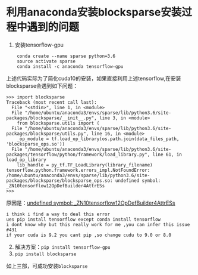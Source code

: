 # 利用anaconda安装blocksparse安装过程中遇到的问题

1. 安装tensorflow-gpu
```
    conda create --name sparse python=3.6
    source activate sparse
    conda install -c anaconda tensorflow-gpu 
```
上述代码实际为了简化cuda10的安装，如果直接利用上述tensorflow,在安装blocksparse会遇到如下问题：
```
>>> import blocksparse
Traceback (most recent call last):
  File "<stdin>", line 1, in <module>
  File "/home/ubuntu/anaconda3/envs/sparse/lib/python3.6/site-packages/blocksparse/__init__.py", line 3, in <module>
    from blocksparse.utils import (
  File "/home/ubuntu/anaconda3/envs/sparse/lib/python3.6/site-packages/blocksparse/utils.py", line 16, in <module>
    _op_module = tf.load_op_library(os.path.join(data_files_path, 'blocksparse_ops.so'))
  File "/home/ubuntu/anaconda3/envs/sparse/lib/python3.6/site-packages/tensorflow/python/framework/load_library.py", line 61, in load_op_library
    lib_handle = py_tf.TF_LoadLibrary(library_filename)
tensorflow.python.framework.errors_impl.NotFoundError: /home/ubuntu/anaconda3/envs/sparse/lib/python3.6/site-packages/blocksparse/blocksparse_ops.so: undefined symbol: _ZN10tensorflow12OpDefBuilder4AttrESs
>>>
```
原因是：[undefined symbol: _ZN10tensorflow12OpDefBuilder4AttrESs](https://github.com/horovod/horovod/issues/656)
```
i think i find a way to deal this error
ues pip install tensorflow except conda install tensorflow
i dont know why but this really work for me ,you can infer this issue #431
if your cuda is 9.2 you cant pip ,so change cudu to 9.0 or 8.0
```

2. 解决方案：`pip install tensorflow-gpu`
3. `pip install blocksparse`

如上三部，可成功安装`blocksparse`